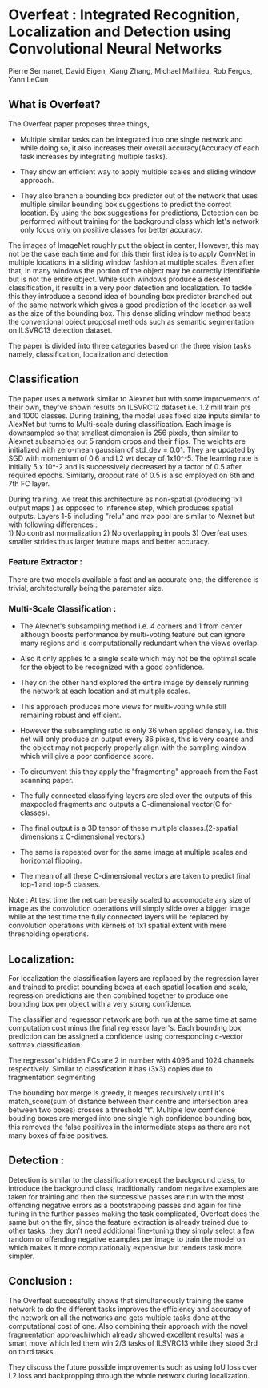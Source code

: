 # Overfeat : Integrated Recognition, Localization and Detection using Convolutional Neural Networks

Pierre Sermanet, David Eigen, Xiang Zhang, Michael Mathieu, Rob Fergus, Yann LeCun

## What is Overfeat?

The Overfeat paper proposes three things, 
- Multiple similar tasks can be integrated into one single network and while doing so, it also increases their overall accuracy(Accuracy of each task increases by integrating multiple tasks).

- They show an efficient way to apply multiple scales and sliding window approach.

- They also branch a bounding box predictor out of the network that uses multiple similar bounding box suggestions to predict the correct location. By using the box suggestions for predictions, Detection can be performed without training for the background class which let's network only focus only on positive classes for better accuracy.

The images of ImageNet roughly put the object in center, However, this may not be the case each time and for this their first idea is to apply ConvNet in multiple locations in a sliding window fashion at multiple scales.
Even after that, in many windows the portion of the object may be correctly identifiable but is not the entire object. While such windows produce a descent classification, it results in a very poor detection and localization. To tackle this they introduce a second idea of bounding box predictor branched out of the same network which gives a good prediction of the location as well as the size of the bounding box.
This dense sliding window method beats the conventional object proposal methods such as semantic segmentation on ILSVRC13 detection dataset.

The paper is divided into three categories based on the three vision tasks namely, classification, localization and detection

## Classification

The paper uses a network similar to Alexnet but with some improvements of their own, they've shown results on ILSVRC12 dataset i.e. 1.2 mill train pts and 1000 classes.
During training, the model uses fixed size inputs similar to AlexNet but turns to Multi-scale during classification. Each image is downsampled so that smallest dimension is 256 pixels, then similar to Alexnet subsamples out 5 random crops and their flips. The weights are initialized with zero-mean gaussian of     std_dev = 0.01. They are updated by SGD with momentum of 0.6 and L2 wt decay of 1x10^-5. The learning rate is initially 5 x 10^-2  and is successively decreased by a factor of 0.5 after required epochs. Similarly, dropout rate of 0.5 is also employed on 6th and 7th FC layer.

During training, we treat this architecture as non-spatial (producing 1x1 output maps ) as opposed to inference step, which produces spatial outputs. Layers 1-5 including "relu" and max pool are similar to Alexnet  but with following differences :              
           1) No contrast normalization 
           2) No overlapping in pools
           3) Overfeat uses smaller strides thus larger feature maps and better accuracy.

### Feature Extractor : 

There are two models available a fast and an accurate one, the difference is
trivial, architecturally being the parameter size.

### Multi-Scale Classification : 

 - The Alexnet's subsampling method i.e. 4 corners and 1 from center although boosts performance by multi-voting feature but can ignore many regions and is computationally redundant when the views overlap.

- Also it only applies to a single scale which may not be the optimal scale for the object to be recognized with a good confidence.

- They on the other hand explored the entire image by densely running the network at each location and at multiple scales.
- This approach produces more views for multi-voting while still remaining robust and efficient.
- However the subsampling ratio is only 36 when applied densely, i.e. this net will only produce an output every 36 pixels, this is very coarse and the object may not properly  properly align with the sampling window which will give a poor confidence score.
- To circumvent this they apply the "fragmenting" approach from the Fast scanning paper.
- The fully connected classifying layers are sled over the outputs of this maxpooled fragments and outputs a C-dimensional vector(C for classes).
- The final output is a 3D tensor of these multiple classes.(2-spatial dimensions x C-dimensional vectors.)
- The same is repeated over for the same image at multiple scales and horizontal flipping.
- The mean of all these C-dimensional vectors are taken to predict final top-1 and top-5 classes.


Note :  At test time the net can be easily scaled to accomodate any size of image as the convolution operations will simply slide over a bigger image while at the test time the fully connected layers will be replaced by convolution operations with kernels of 1x1 spatial extent with mere thresholding operations.

## Localization: 

For localization the classification layers are replaced by the regression layer and trained to predict bounding boxes at each spatial location and scale, regression predictions are then combined together to produce one bounding box per object with a very strong confidence. 

The classifier and regressor network are both run at the same time at same computation cost minus the final regressor layer's. Each bounding box prediction can be assigned a confidence using corresponding c-vector softmax classification.

The regressor's hidden FCs are 2 in number with 4096 and 1024 channels respectively. Similar to classfication it has (3x3) copies due to fragmentation segmenting

The bounding box merge is greedy, it merges recursively until it's match_score(sum of distance between their centre and intersection area between two boxes) crosses a threshold "t". Multiple low confidence bouding boxes are merged into one single high confidence bounding box, this removes the false positives in the intermediate steps as there are not many boxes of false positives.

## Detection :

Detection is similar to the classification except the background class, to introduce the background class, traditionally random negative examples are taken for training and then the successive passes are run with the most offending negative errors as a bootstrapping passes and again for fine tuning in the further passes making the task complicated, Overfeat does the same but on the fly, since the feature extraction is already trained due to other tasks, they don't need additional fine-tuning they simply select a few random or offending negative examples per image to train the model on which makes it more computationally expensive but renders task more simpler.


## Conclusion :

The Overfeat successfully shows that simultaneously training the same network to do the different tasks improves the efficiency and accuracy of the network on all the networks and gets multiple tasks done at the computational cost of one.
Also combining their approach with the novel fragmentation approach(which already showed excellent results) was a smart move which led them win 2/3 tasks of ILSVRC13 while they stood 3rd on third tasks.

They discuss the future possible improvements such as using IoU loss over L2 loss and backpropping through the whole network during localization.
